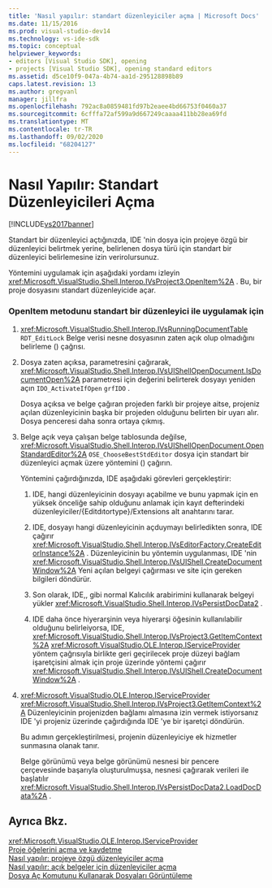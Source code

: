 ```yaml
---
title: 'Nasıl yapılır: standart düzenleyiciler açma | Microsoft Docs'
ms.date: 11/15/2016
ms.prod: visual-studio-dev14
ms.technology: vs-ide-sdk
ms.topic: conceptual
helpviewer_keywords:
- editors [Visual Studio SDK], opening
- projects [Visual Studio SDK], opening standard editors
ms.assetid: d5ce10f9-047a-4b74-aa1d-295128898b89
caps.latest.revision: 13
ms.author: gregvanl
manager: jillfra
ms.openlocfilehash: 792ac8a0859481fd97b2eaee4bd66753f0460a37
ms.sourcegitcommit: 6cfffa72af599a9d667249caaaa411bb28ea69fd
ms.translationtype: MT
ms.contentlocale: tr-TR
ms.lasthandoff: 09/02/2020
ms.locfileid: "68204127"
---
```

# <a name="how-to-open-standard-editors"></a>Nasıl Yapılır: Standart Düzenleyicileri Açma
[!INCLUDE[vs2017banner](../includes/vs2017banner.md)]

Standart bir düzenleyici açtığınızda, IDE 'nin dosya için projeye özgü bir düzenleyici belirtmek yerine, belirlenen dosya türü için standart bir düzenleyici belirlemesine izin verirolursunuz.  
  
 Yöntemini uygulamak için aşağıdaki yordamı izleyin <xref:Microsoft.VisualStudio.Shell.Interop.IVsProject3.OpenItem%2A> . Bu, bir proje dosyasını standart düzenleyicide açar.  
  
### <a name="to-implement-the-openitem-method-with-a-standard-editor"></a>OpenItem metodunu standart bir düzenleyici ile uygulamak için  
  
1. <xref:Microsoft.VisualStudio.Shell.Interop.IVsRunningDocumentTable> `RDT_EditLock` Belge verisi nesne dosyasının zaten açık olup olmadığını belirleme () çağrısı.  
  
2. Dosya zaten açıksa, parametresini çağırarak, <xref:Microsoft.VisualStudio.Shell.Interop.IVsUIShellOpenDocument.IsDocumentOpen%2A> parametresi için değerini belirterek dosyayı yeniden açın `IDO_ActivateIfOpen` `grfIDO` .  
  
     Dosya açıksa ve belge çağıran projeden farklı bir projeye aitse, projeniz açılan düzenleyicinin başka bir projeden olduğunu belirten bir uyarı alır. Dosya penceresi daha sonra ortaya çıkmış.  
  
3. Belge açık veya çalışan belge tablosunda değilse, <xref:Microsoft.VisualStudio.Shell.Interop.IVsUIShellOpenDocument.OpenStandardEditor%2A> `OSE_ChooseBestStdEditor` dosya için standart bir düzenleyici açmak üzere yöntemini () çağırın.  
  
     Yöntemini çağırdığınızda, IDE aşağıdaki görevleri gerçekleştirir:  
  
    1. IDE, hangi düzenleyicinin dosyayı açabilme ve bunu yapmak için en yüksek önceliğe sahip olduğunu anlamak için kayıt defterindeki düzenleyiciler/{Editdıtortype}/Extensions alt anahtarını tarar.  
  
    2. IDE, dosyayı hangi düzenleyicinin açduymayı belirledikten sonra, IDE çağırır <xref:Microsoft.VisualStudio.Shell.Interop.IVsEditorFactory.CreateEditorInstance%2A> . Düzenleyicinin bu yöntemin uygulanması, IDE 'nin <xref:Microsoft.VisualStudio.Shell.Interop.IVsUIShell.CreateDocumentWindow%2A> Yeni açılan belgeyi çağırması ve site için gereken bilgileri döndürür.  
  
    3. Son olarak, IDE,, gibi normal Kalıcılık arabirimini kullanarak belgeyi yükler <xref:Microsoft.VisualStudio.Shell.Interop.IVsPersistDocData2> .  
  
    4. IDE daha önce hiyerarşinin veya hiyerarşi öğesinin kullanılabilir olduğunu belirleiyorsa, IDE, <xref:Microsoft.VisualStudio.Shell.Interop.IVsProject3.GetItemContext%2A> <xref:Microsoft.VisualStudio.OLE.Interop.IServiceProvider> yöntem çağrısıyla birlikte geri geçirilecek proje düzeyi bağlam işaretçisini almak için proje üzerinde yöntemi çağırır <xref:Microsoft.VisualStudio.Shell.Interop.IVsUIShell.CreateDocumentWindow%2A> .  
  
4. <xref:Microsoft.VisualStudio.OLE.Interop.IServiceProvider> <xref:Microsoft.VisualStudio.Shell.Interop.IVsProject3.GetItemContext%2A> Düzenleyicinin projenizden bağlamı almasına izin vermek istiyorsanız IDE 'yi projeniz üzerinde çağırdığında IDE 'ye bir işaretçi döndürün.  
  
     Bu adımın gerçekleştirilmesi, projenin düzenleyiciye ek hizmetler sunmasına olanak tanır.  
  
     Belge görünümü veya belge görünümü nesnesi bir pencere çerçevesinde başarıyla oluşturulmuşsa, nesnesi çağırarak verileri ile başlatılır <xref:Microsoft.VisualStudio.Shell.Interop.IVsPersistDocData2.LoadDocData%2A> .  
  
## <a name="see-also"></a>Ayrıca Bkz.  
 <xref:Microsoft.VisualStudio.OLE.Interop.IServiceProvider>   
 [Proje öğelerini açma ve kaydetme](../extensibility/internals/opening-and-saving-project-items.md)   
 [Nasıl yapılır: projeye özgü düzenleyiciler açma](../extensibility/how-to-open-project-specific-editors.md)   
 [Nasıl yapılır: açık belgeler için düzenleyiciler açma](../extensibility/how-to-open-editors-for-open-documents.md)   
 [Dosya Aç Komutunu Kullanarak Dosyaları Görüntüleme](../extensibility/internals/displaying-files-by-using-the-open-file-command.md)
